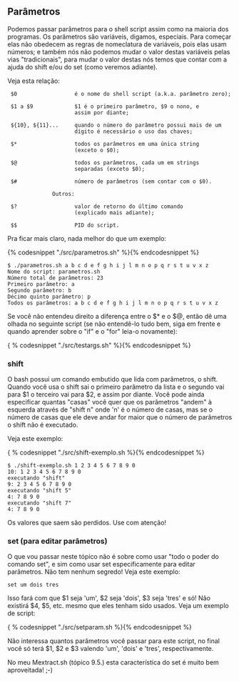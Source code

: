 ## Parâmetros

   Podemos passar parâmetros para o shell script assim como na maioria
dos programas. Os parâmetros são variáveis, digamos, especiais. Para
começar elas não obedecem as regras de nomeclatura de variáveis, pois
elas usam números; e também nós não podemos mudar o valor destas
variáveis pelas vias "tradicionais", para mudar o valor destas nós temos
que contar com a ajuda do shift e/ou do set (como veremos adiante).

Veja esta relação:

     $0                  é o nome do shell script (a.k.a. parâmetro zero);

     $1 a $9             $1 é o primeiro parâmetro, $9 o nono, e
                         assim por diante;

     ${10}, ${11}...     quando o número do parâmetro possui mais de um
                         dígito é necessário o uso das chaves;

     $*                  todos os parâmetros em uma única string
                         (exceto o $0);

     $@                  todos os parâmetros, cada um em strings
                         separadas (exceto $0);

     $#                  número de parâmetros (sem contar com o $0).

                  Outros:

     $?                  valor de retorno do último comando
                         (explicado mais adiante);

     $$                  PID do script.

   Pra ficar mais claro, nada melhor do que um exemplo:

{% codesnippet "./src/parametros.sh" %}{% endcodesnippet %}

```
$ ./parametros.sh a b c d e f g h i j l m n o p q r s t u v x z
Nome do script: parametros.sh
Número total de parâmetros: 23
Primeiro parâmetro: a
Segundo parâmetro: b
Décimo quinto parâmetro: p
Todos os parâmetros: a b c d e f g h i j l m n o p q r s t u v x z
```


   Se você não entendeu direito a diferença entre o $* e o $@, então dê
uma olhada no seguinte script (se não entendê-lo tudo bem, siga em frente
e quando aprender sobre o "if" e o "for" leia-o novamente):

{ % codesnippet "./src/testargs.sh" %}{% endcodesnippet %}



### shift

   O bash possui um comando embutido que lida com parâmetros, o shift.
Quando você usa o shift sai o primeiro parâmetro da lista e o segundo vai
para $1 o terceiro vai para $2, e assim por diante. Você pode ainda
especificar quantas "casas" você quer que os parâmetros "andem" à
esquerda através de "shift n" onde 'n' é o número de casas, mas se o
número de casas que ele deve andar for maior que o número de parâmetros
o shift não é executado.

Veja este exemplo:

{ % codesnippet "./src/shift-exemplo.sh %}{% endcodesnippet %}

```
$ ./shift-exemplo.sh 1 2 3 4 5 6 7 8 9 0
10: 1 2 3 4 5 6 7 8 9 0
executando "shift"
9: 2 3 4 5 6 7 8 9 0
executando "shift 5"
4: 7 8 9 0
executando "shift 7"
4: 7 8 9 0
```

   Os valores que saem são perdidos. Use com atenção!



### set (para editar parâmetros)

   O que vou passar neste tópico não é sobre como usar "todo o poder do
comando set", e sim como usar set especificamente para editar parâmetros.
Não tem nenhum segredo! Veja este exemplo:

    set um dois tres

   Isso fará com que $1 seja 'um', $2 seja 'dois', $3 seja 'tres' e só!
Não existirá $4, $5, etc. mesmo que eles tenham sido usados. Veja um
exemplo de script:

{ % codesnippet "./src/setparam.sh %}{% endcodesnippet %}

   Não interessa quantos parâmetros você passar para este script, no
final você só terá $1, $2 e $3 valendo 'um', 'dois' e 'tres',
respectivamente.

   No meu Mextract.sh (tópico 9.5.) esta característica do set é muito
bem aproveitada! ;-)

